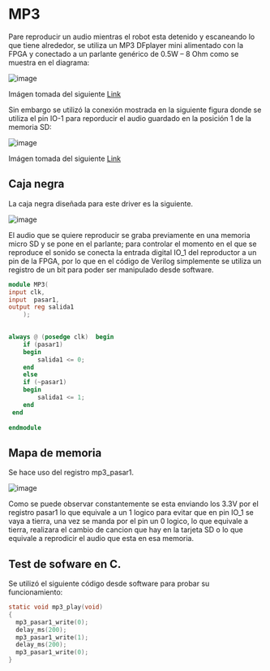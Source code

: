 # MP3

Pare reproducir un audio mientras el robot esta detenido y escaneando lo que tiene alrededor, se utiliza un MP3 DFplayer mini alimentado con la FPGA y conectado a un parlante genérico de 0.5W – 8 Ohm como se muestra en el diagrama:

![image](https://user-images.githubusercontent.com/80898083/129971680-c941b815-ba4d-4dfc-ba22-9a09b923be95.png)

Imágen tomada del siguiente [Link](https://picaxe.com/docs/spe033.pdf)

Sin embargo se utilizó la conexión mostrada en la siguiente figura donde se utiliza el pin IO-1 para reporducir el audio guardado en la posición 1 de la memoria SD:

![image](https://user-images.githubusercontent.com/80898083/130477572-ad0b8e81-e7b7-4af0-8f4f-31a64df1ef39.png)

Imágen tomada del siguiente [Link](https://picaxe.com/docs/spe033.pdf)

## Caja negra
La caja negra diseñada para este driver es la siguiente.

![image](https://user-images.githubusercontent.com/36159520/130696271-0c9c7582-3117-4087-be8e-779dc07d3902.png)

El audio que se quiere reproducir se graba previamente en una memoria micro SD y se pone en el parlante; para controlar el momento en el que se reproduce el sonido se conecta la entrada digital IO_1 del reproductor a un pin de la FPGA, por lo que en el código de Verilog simplemente se utiliza un registro de un bit para poder ser manipulado desde software.

```verilog
module MP3(
input clk,
input  pasar1, 
output reg salida1
    );

       
always @ (posedge clk)  begin    
    if (pasar1)
    begin    
        salida1 <= 0;    
    end
    else
    if (~pasar1)
    begin    
        salida1 <= 1;    
    end
 end
    
endmodule
```
## Mapa de memoria 
Se hace uso del registro mp3_pasar1.

![image](https://user-images.githubusercontent.com/36159520/130696305-8c8d9793-bd60-4c09-bb00-bbf15b042434.png)

Como se puede observar constantemente se esta enviando los 3.3V por el registro pasar1 lo que equivale a un 1 logico para evitar que en pin IO_1 se vaya a tierra, una vez se manda por el pin un 0 logico, lo que equivale a tierra, realizara el cambio de cancion que hay en la tarjeta SD o lo que equivale a reprodicir el audio que esta en esa memoria.

## Test de sofware en C.
Se utilizó el siguiente código desde software para probar su funcionamiento:

```C
static void mp3_play(void)
{
  mp3_pasar1_write(0);
  delay_ms(200);
  mp3_pasar1_write(1);
  delay_ms(200);
  mp3_pasar1_write(0);
}
```

